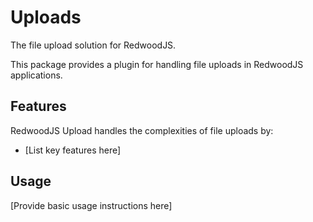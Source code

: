 # Uploads

The file upload solution for RedwoodJS.

This package provides a plugin for handling file uploads in RedwoodJS applications.

## Features

RedwoodJS Upload handles the complexities of file uploads by:

- [List key features here]

## Usage

[Provide basic usage instructions here]
